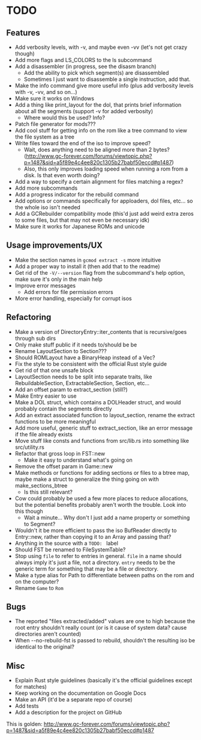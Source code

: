 # TODO

## Features
 * Add verbosity levels, with -v, and maybe even -vv (let's not get crazy though)
 * Add more flags and LS\_COLORS to the ls subcommand
 * Add a disassembler (in progress, see the disasm branch)
   * Add the ability to pick which segment(s) are disassembled
   * Sometimes I just want to disassemble a single instruction, add that.
 * Make the info command give more useful info (plus add verbosity levels with -v, -vv, and so on...)
 * Make sure it works on Windows
 * Add a thing like print\_layout for the dol, that prints brief information about all the segments (support -v for added verbosity)
   * Where would this be used? Info?
 * Patch file generator for mods???
 * Add cool stuff for getting info on the rom like a tree command to view the file system as a tree
 * Write files toward the end of the iso to improve speed?
   * Wait, does anything need to be aligned more than 2 bytes? (http://www.gc-forever.com/forums/viewtopic.php?p=1487&sid=a5f89e4c4ee820c1305b27babf50eccd#p1487)
   * Also, this only improves loading speed when running a rom from a disk. Is that even worth doing?
 * Add a way to specify a certain alignment for files matching a regex?
 * Add more subcommands
 * Add a progress indicator for the rebuild command
 * Add options or commands specifically for apploaders, dol files, etc... so the whole iso isn't needed
 * Add a GCRebuilder compatibility mode (this'd just add weird extra zeros to some files, but that may not even be necessary idk)
 * Make sure it works for Japanese ROMs and unicode

## Usage improvements/UX
 * Make the section names in `gcmod extract -s` more intuitive
 * Add a proper way to install it (then add that to the readme)
 * Get rid of the `-V/--version` flag from the subcommand's help option, make sure it's only in the main help
 * Improve error messages
   * Add errors for file permission errors
 * More error handling, especially for corrupt isos

## Refactoring
 * Make a version of DirectoryEntry::iter\_contents that is recursive/goes through sub dirs
 * Only make stuff public if it needs to/should be be
 * Rename LayoutSection to Section???
 * Should ROMLayout have a BinaryHeap instead of a Vec?
 * Fix the style to be consistent with the official Rust style guide
 * Get rid of that one unsafe block
 * LayoutSection needs to be split into separate traits, like RebuildableSection, ExtractableSection, Section, etc...
 * Add an offset param to extract\_section (still?)
 * Make Entry easier to use
 * Make a DOL struct, which contains a DOLHeader struct, and would probably contain the segments directly
 * Add an extract associated function to layout\_section, rename the extract functions to be more meaningful
 * Add more useful, generic stuff to extract\_section, like an error message if the file already exists
 * Move stuff like consts and functions from src/lib.rs into something like src/utility.rs
 * Refactor that gross loop in FST::new
   * Make it easy to understand what's going on
 * Remove the offset param in Game::new
 * Make methods or functions for adding sections or files to a btree map, maybe make a struct to generalize the thing going on with make\_sections\_btree
   * Is this still relevant?
 * Cow could probably be used a few more places to reduce allocations, but the potential benefits probably aren't worth the trouble. Look into this though
   * Wait a minute... Why don't I just add a name property or something to Segment?
 * Wouldn't it be more efficient to pass the iso BufReader directly to Entry::new, rather than copying it to an Array and passing that?
 * Anything in the source with a `TODO: ` label
 * Should FST be renamed to FileSystemTable?
 * Stop using `file` to refer to entries in general. `file` in a name should always imply it's just a file, not a directory. `entry` needs to be the generic term for something that may be a file or directory.
 * Make a type alias for Path to differentiate between paths on the rom and on the computer?
 * Rename `Game` to `Rom`

## Bugs
 * The reported "files extracted/added" values are one to high because the root entry shouldn't really count (or is it cause of system data? cause directories aren't counted)
 * When --no-rebuild-fst is passed to rebuild, shouldn't the resulting iso be identical to the original?

## Misc
 * Explain Rust style guidelines (basically it's the official guidelines except for matches)
 * Keep working on the documentation on Google Docs
 * Make an API (it'd be a separate repo of course)
 * Add tests
 * Add a description for the project on GitHub

This is golden: http://www.gc-forever.com/forums/viewtopic.php?p=1487&sid=a5f89e4c4ee820c1305b27babf50eccd#p1487
